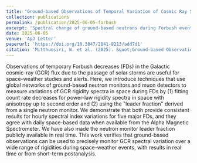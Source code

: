 ```yaml
---
title: "Ground-based Observations of Temporal Variation of Cosmic Ray Spectrum during Forbush Decreases"
collection: publications
permalink: /publication/2025-06-05-forbush
excerpt: 'Spectral change of ground-based neutrons during Forbush events'
date: 2025-06-05
venue: 'ApJ Letter'
paperurl: 'https://doi.org/10.3847/2041-8213/add7d1'
citation: 'Mitthumsiri, W. et al. (2025). &quot;Ground-based Observations of Temporal Variation of Cosmic Ray Spectrum during Forbush Decreases&quot; <i>ApJL</i>, 986, L7. '
---
```


Observations of temporary Forbush decreases (FDs) in the Galactic cosmic-ray (GCR) flux due to the passage of solar storms are useful for space-weather studies and alerts. Here, we introduce techniques that use global networks of ground-based neutron monitors and muon detectors to measure variations of GCR rigidity spectra in space during FDs by (1) fitting count rate decreases for power-law rigidity spectra in space with anisotropy up to second order and (2) using the "leader fraction" derived from a single neutron monitor. We demonstrate that both provide consistent results for hourly spectral index variations for five major FDs, and they agree with daily space-based data when available from the Alpha Magnetic Spectrometer. We have also made the neutron monitor leader fraction publicly available in real time. This work verifies that ground-based observations can be used to precisely monitor GCR spectral variation over a wide range of rigidities during space-weather events, with results in real time or from short-term postanalysis.

